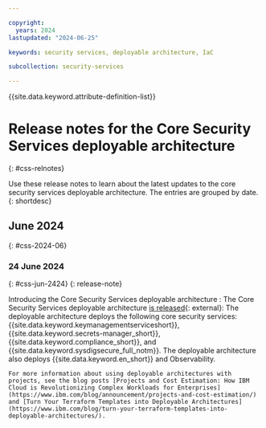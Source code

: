 ```yaml
---

copyright:
  years: 2024
lastupdated: "2024-06-25"

keywords: security services, deployable architecture, IaC

subcollection: security-services

---
```


{{site.data.keyword.attribute-definition-list}}

# Release notes for the Core Security Services deployable architecture
{: #css-relnotes}

Use these release notes to learn about the latest updates to the core security services deployable architecture. The entries are grouped by date.
{: shortdesc}

## June 2024
{: #css-2024-06}

### 24 June 2024
{: #css-jun-2424}
{: release-note}

Introducing the Core Security Services deployable architecture
:   The Core Security Services deployable architecture [is released](/catalog#reference_architecture){: external}: The deployable architecture deploys the following core security services: {{site.data.keyword.keymanagementserviceshort}}, {{site.data.keyword.secrets-manager_short}}, {{site.data.keyword.compliance_short}}, and {{site.data.keyword.sysdigsecure_full_notm}}. The deployable architecture also deploys {{site.data.keyword.en_short}} and Observability.

    For more information about using deployable architectures with projects, see the blog posts [Projects and Cost Estimation: How IBM Cloud is Revolutionizing Complex Workloads for Enterprises](https://www.ibm.com/blog/announcement/projects-and-cost-estimation/) and [Turn Your Terraform Templates into Deployable Architectures](https://www.ibm.com/blog/turn-your-terraform-templates-into-deployable-architectures/).
